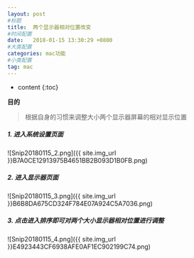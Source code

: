 ```yaml
---
layout: post
#标题
title:  两个显示器相对位置改变
#时间配置
date:   2018-01-15 13:30:29 +0800
#大类配置
categories: mac功能
#小类配置
tag: mac
---
```


* content
{:toc}


**目的**

> 根据自身的习惯来调整大小两个显示器屏幕的相对显示位置

##### 1. 进入系统设置页面

![Snip20180115_2.png]({{ site.img_url }}B7A0CE12913975B4651BB2B093D1B0FB.png)

##### 2. 进入显示器页面

![Snip20180115_3.png]({{ site.img_url }}B6B8DA675CD324F784E07A924C5A7036.png)

##### 3. 点击进入排序即可对两个大小显示器相对位置进行调整

![Snip20180115_4.png]({{ site.img_url }}E4923443CF6938AFE0AF1EC902199C74.png)
